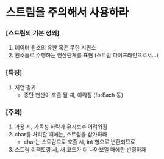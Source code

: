 # 스트림을 주의해서 사용하라

### [스트림의 기본 정의]
1. 데이터 원소의 유한 혹은 무한 시퀀스
2. 원소들로 수행하는 연산단계를 표현 (스트림 파이프라인으로서...)

### [특징]
1. 지연 평가
   - 종단 연산이 호출 될 때, 이뤄짐 (forEach 등)

### [주의]
1. 과용 시, 가독성 하락과 유지보수 어려워짐
2. char를 처리할 때에는, 스트림을 삼가하라
   - char는 스트림으로 호출 시, int 형으로 변환되므로
3. 스트림 리팩토링 시, 새 코드가 더 나아보일 때에만 반영하자